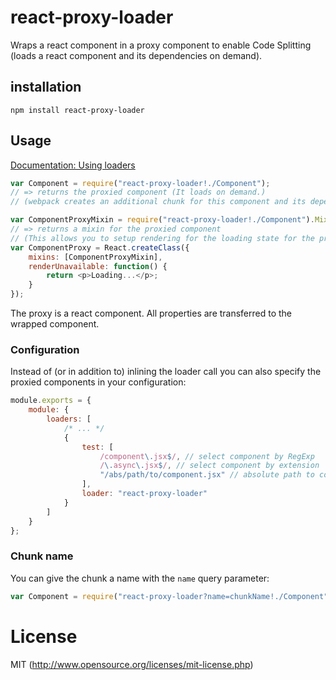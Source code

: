 # react-proxy-loader

Wraps a react component in a proxy component to enable Code Splitting (loads a react component and its dependencies on demand).

## installation

`npm install react-proxy-loader`

## Usage

[Documentation: Using loaders](http://webpack.github.io/docs/using-loaders.html)

``` js
var Component = require("react-proxy-loader!./Component");
// => returns the proxied component (It loads on demand.)
// (webpack creates an additional chunk for this component and its dependencies)

var ComponentProxyMixin = require("react-proxy-loader!./Component").Mixin;
// => returns a mixin for the proxied component
// (This allows you to setup rendering for the loading state for the proxy)
var ComponentProxy = React.createClass({
	mixins: [ComponentProxyMixin],
	renderUnavailable: function() {
		return <p>Loading...</p>;
	}
});
```

The proxy is a react component. All properties are transferred to the wrapped component.

### Configuration

Instead of (or in addition to) inlining the loader call you can also specify the proxied components in your configuration:

``` js
module.exports = {
	module: {
		loaders: [
			/* ... */
			{
				test: [
					/component\.jsx$/, // select component by RegExp
					/\.async\.jsx$/, // select component by extension
					"/abs/path/to/component.jsx" // absolute path to component
				],
				loader: "react-proxy-loader"
			}
		]
	}
};
```

### Chunk name

You can give the chunk a name with the `name` query parameter:

``` js
var Component = require("react-proxy-loader?name=chunkName!./Component");
```

# License

MIT (http://www.opensource.org/licenses/mit-license.php)
